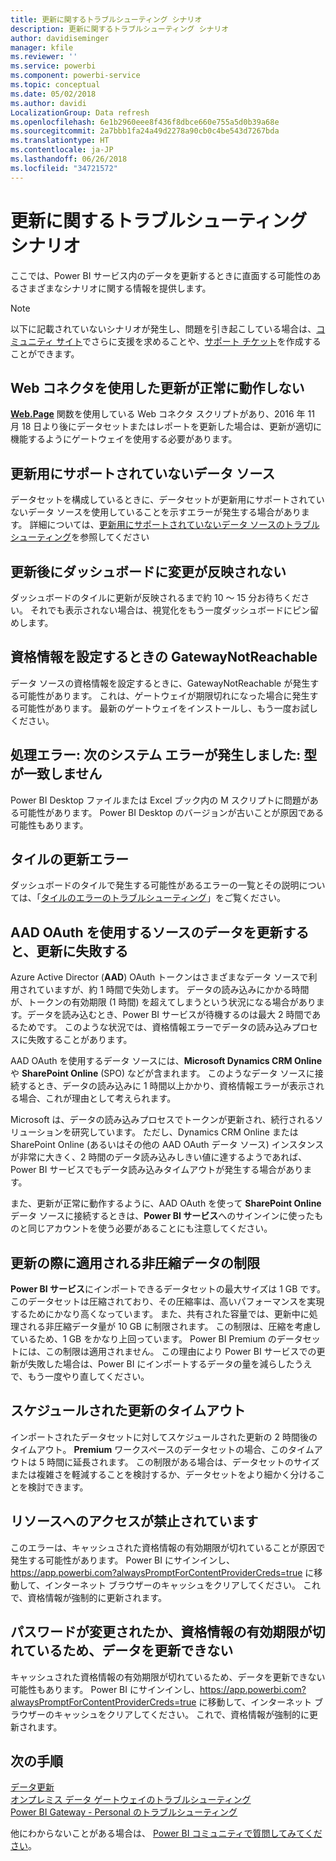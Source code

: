 ```yaml
---
title: 更新に関するトラブルシューティング シナリオ
description: 更新に関するトラブルシューティング シナリオ
author: davidiseminger
manager: kfile
ms.reviewer: ''
ms.service: powerbi
ms.component: powerbi-service
ms.topic: conceptual
ms.date: 05/02/2018
ms.author: davidi
LocalizationGroup: Data refresh
ms.openlocfilehash: 6e1b2960eee8f436f8dbce660e755a5d0b39a68e
ms.sourcegitcommit: 2a7bbb1fa24a49d2278a90cb0c4be543d7267bda
ms.translationtype: HT
ms.contentlocale: ja-JP
ms.lasthandoff: 06/26/2018
ms.locfileid: "34721572"
---
```

# <a name="troubleshooting-refresh-scenarios"></a>更新に関するトラブルシューティング シナリオ
ここでは、Power BI サービス内のデータを更新するときに直面する可能性のあるさまざまなシナリオに関する情報を提供します。

> [!NOTE]
> 以下に記載されていないシナリオが発生し、問題を引き起こしている場合は、[コミュニティ サイト](http://community.powerbi.com/)でさらに支援を求めることや、[サポート チケット](https://powerbi.microsoft.com/support/)を作成することができます。
> 
> 

## <a name="refresh-using-web-connector-doesnt-work-properly"></a>Web コネクタを使用した更新が正常に動作しない
[**Web.Page**](https://msdn.microsoft.com/library/mt260924.aspx) 関数を使用している Web コネクタ スクリプトがあり、2016 年 11 月 18 日より後にデータセットまたはレポートを更新した場合は、更新が適切に機能するようにゲートウェイを使用する必要があります。

## <a name="unsupported-data-source-for-refresh"></a>更新用にサポートされていないデータ ソース
データセットを構成しているときに、データセットが更新用にサポートされていないデータ ソースを使用していることを示すエラーが発生する場合があります。 詳細については、[更新用にサポートされていないデータ ソースのトラブルシューティング](service-admin-troubleshoot-unsupported-data-source-for-refresh.md)を参照してください

## <a name="dashboard-doesnt-reflect-changes-after-refresh"></a>更新後にダッシュボードに変更が反映されない
ダッシュボードのタイルに更新が反映されるまで約 10 ～ 15 分お待ちください。  それでも表示されない場合は、視覚化をもう一度ダッシュボードにピン留めします。

## <a name="gatewaynotreachable-when-setting-credentials"></a>資格情報を設定するときの GatewayNotReachable
データ ソースの資格情報を設定するときに、GatewayNotReachable が発生する可能性があります。 これは、ゲートウェイが期限切れになった場合に発生する可能性があります。  最新のゲートウェイをインストールし、もう一度お試しください。

## <a name="processing-error-the-following-system-error-occurred-type-mismatch"></a>処理エラー: 次のシステム エラーが発生しました: 型が一致しません
Power BI Desktop ファイルまたは Excel ブック内の M スクリプトに問題がある可能性があります。  Power BI Desktop のバージョンが古いことが原因である可能性もあります。

## <a name="tile-refresh-errors"></a>タイルの更新エラー
ダッシュボードのタイルで発生する可能性があるエラーの一覧とその説明については、「[タイルのエラーのトラブルシューティング](refresh-troubleshooting-tile-errors.md)」をご覧ください。

## <a name="refresh-fails-when-updating-data-from-sources-that-use-aad-oauth"></a>AAD OAuth を使用するソースのデータを更新すると、更新に失敗する
Azure Active Director (**AAD**) OAuth トークンはさまざまなデータ ソースで利用されていますが、約 1 時間で失効します。 データの読み込みにかかる時間が、トークンの有効期限 (1 時間) を超えてしまうという状況になる場合があります。データを読み込むとき、Power BI サービスが待機するのは最大 2 時間であるためです。 このような状況では、資格情報エラーでデータの読み込みプロセスに失敗することがあります。

AAD OAuth を使用するデータ ソースには、**Microsoft Dynamics CRM Online** や **SharePoint Online** (SPO) などが含まれます。 このようなデータ ソースに接続するとき、データの読み込みに 1 時間以上かかり、資格情報エラーが表示される場合、これが理由として考えられます。

Microsoft は、データの読み込みプロセスでトークンが更新され、続行されるソリューションを研究しています。 ただし、Dynamics CRM Online または SharePoint Online (あるいはその他の AAD OAuth データ ソース) インスタンスが非常に大きく、2 時間のデータ読み込みしきい値に達するようであれば、Power BI サービスでもデータ読み込みタイムアウトが発生する場合があります。

また、更新が正常に動作するように、AAD OAuth を使って **SharePoint Online** データ ソースに接続するときは、**Power BI サービス**へのサインインに使ったものと同じアカウントを使う必要があることにも注意してください。

## <a name="uncompressed-data-limits-for-refresh"></a>更新の際に適用される非圧縮データの制限
**Power BI サービス**にインポートできるデータセットの最大サイズは 1 GB です。 このデータセットは圧縮されており、その圧縮率は、高いパフォーマンスを実現するためにかなり高くなっています。 また、共有された容量では、更新中に処理される非圧縮データ量が 10 GB に制限されます。 この制限は、圧縮を考慮しているため、1 GB をかなり上回っています。 Power BI Premium のデータセットには、この制限は適用されません。 この理由により Power BI サービスでの更新が失敗した場合は、Power BI にインポートするデータの量を減らしたうえで、もう一度やり直してください。

## <a name="scheduled-refresh-timeout"></a>スケジュールされた更新のタイムアウト
インポートされたデータセットに対してスケジュールされた更新の 2 時間後のタイムアウト。 **Premium** ワークスペースのデータセットの場合、このタイムアウトは 5 時間に延長されます。 この制限がある場合は、データセットのサイズまたは複雑さを軽減することを検討するか、データセットをより細かく分けることを検討できます。

## <a name="access-to-the-resource-is-forbidden"></a>リソースへのアクセスが禁止されています  
このエラーは、キャッシュされた資格情報の有効期限が切れていることが原因で発生する可能性があります。 Power BI にサインインし、https://app.powerbi.com?alwaysPromptForContentProviderCreds=true に移動して、インターネット ブラウザーのキャッシュをクリアしてください。 これで、資格情報が強制的に更新されます。 
    
    
## <a name="data-refresh-failure-because-of-password-change-or-expired-credentials"></a>パスワードが変更されたか、資格情報の有効期限が切れているため、データを更新できない 
キャッシュされた資格情報の有効期限が切れているため、データを更新できない可能性もあります。 Power BI にサインインし、https://app.powerbi.com?alwaysPromptForContentProviderCreds=true に移動して、インターネット ブラウザーのキャッシュをクリアしてください。 これで、資格情報が強制的に更新されます。


## <a name="next-steps"></a>次の手順
[データ更新](refresh-data.md)  
[オンプレミス データ ゲートウェイのトラブルシューティング](service-gateway-onprem-tshoot.md)  
[Power BI Gateway - Personal のトラブルシューティング](service-admin-troubleshooting-power-bi-personal-gateway.md)  

他にわからないことがある場合は、 [Power BI コミュニティで質問してみてください](http://community.powerbi.com/)。

